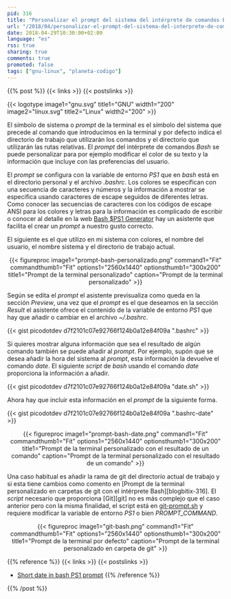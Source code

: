 ```yaml
---
pid: 316
title: "Personalizar el prompt del sistema del intérprete de comandos Bash"
url: "/2018/04/personalizar-el-prompt-del-sistema-del-interprete-de-comandos-bash/"
date: 2018-04-29T10:30:00+02:00
language: "es"
rss: true
sharing: true
comments: true
promoted: false
tags: ["gnu-linux", "planeta-codigo"]
---
```


{{% post %}}
{{< links >}}
{{< postslinks >}}

{{< logotype image1="gnu.svg" title1="GNU" width1="200" image2="linux.svg" title2="Linux" width2="200" >}}

El símbolo de sistema o _prompt_ de la terminal es el símbolo del sistema que precede al comando que introducimos en la terminal y por defecto indica el directorio de trabajo que utilizarán los comandos y el directorio que utilizarán las rutas relativas. El _prompt_ del intérprete de comandos _Bash_ se puede personalizar para por ejemplo modificar el color de su texto y la información que incluye con las preferencias del usuario.

El _prompt_ se configura con la variable de entorno _PS1_ que en _bash_ está en el directorio personal y el archivo _.bashrc_. Los colores se especifican con una secuencia de caracteres y números y la información a mostrar se especifica usando caracteres de escape seguidos de diferentes letras. Como conocer las secuencias de caracteres con los códigos de escape ANSI para los colores y letras para la información es complicado de escribir o conocer al detalle en la web [Bash $PS1 Generator](https://www.kirsle.net/wizards/ps1.html) hay un asistente que facilita el crear un _prompt_ a nuestro gusto correcto.

El siguiente es el que utilizo en mi sistema con colores, el nombre del usuario, el nombre sistema y el directorio de trabajo actual.

<div class="media" style="text-align: center;">
    {{< figureproc
        image1="prompt-bash-personalizado.png" command1="Fit" commandthumb1="Fit" options1="2560x1440" optionsthumb1="300x200" title1="Prompt de la terminal personalizado"
        caption="Prompt de la terminal personalizado" >}}
</div>

Según se edita el _prompt_ el asistente previsualiza como queda en la sección _Preview_, una vez que el _prompt_ es el que deseamos en la sección _Result_ el asistente ofrece el contenido de la variable de entorno _PS1_ que hay que añadir o cambiar en el archivo _~/.bashrc_.

{{< gist picodotdev d7f2101c07e92766f124b0a12e84f09a ".bashrc" >}}

Si quieres mostrar alguna información que sea el resultado de algún comando también se puede añadir al _prompt_. Por ejemplo, supón que se desea añadir la hora del sistema al _prompt_, esta información la devuelve el comando _date_. El siguiente _script_ de _bash_ usando el comando _date_ proporciona la información a añadir.

{{< gist picodotdev d7f2101c07e92766f124b0a12e84f09a "date.sh" >}}

Ahora hay que incluir esta información en el _prompt_ de la siguiente forma.

{{< gist picodotdev d7f2101c07e92766f124b0a12e84f09a ".bashrc-date" >}}

<div class="media" style="text-align: center;">
    {{< figureproc
        image1="prompt-bash-date.png" command1="Fit" commandthumb1="Fit" options1="2560x1440" optionsthumb1="300x200" title1="Prompt de la terminal personalizado con el resultado de un comando"
        caption="Prompt de la terminal personalizado con el resultado de un comando" >}}
</div>

Una caso habitual es añadir la rama de git del directorio actual de trabajo y si esta tiene cambios como comento en [Prompt de la terminal personalizado en carpetas de git con el intérprete Bash][blogbitix-316]. El _script_ necesario que proporciona [Git][git] no es más complejo que el caso anterior pero con la misma finalidad, el script está en [git-prompt.sh](https://github.com/git/git/blob/master/contrib/completion/git-prompt.sh) y requiere modificar la variable de entorno _PS1_ o bien _PROMPT\_COMMAND_.

<div class="media" style="text-align: center;">
    {{< figureproc
        image1="git-bash.png" command1="Fit" commandthumb1="Fit" options1="2560x1440" optionsthumb1="300x200" title1="Prompt de la terminal por defecto"
        caption="Prompt de la terminal personalizado en carpeta de git" >}}
</div>

{{% reference %}}
{{< links >}}
{{< postslinks >}}
* [Short date in bash PS1 prompt](https://stackoverflow.com/questions/9200862/short-date-in-bash-ps1-prompt)
{{% /reference %}}

{{% /post %}}
